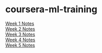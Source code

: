 # coursera-ml-training

[Week 1 Notes](week1/notes.md)<br />
[Week 2 Notes](week2/notes.md)<br />
[Week 3 Notes](week3/notes.md)<br />
[Week 4 Notes](week4/notes.md)<br />
[Week 5 Notes](week5/notes.md)<br />